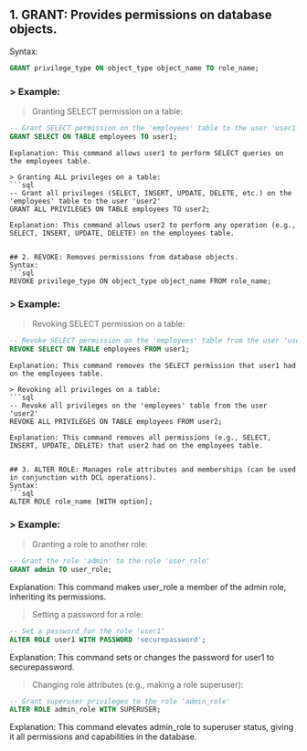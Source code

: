 ## 1. GRANT: Provides permissions on database objects.
Syntax:
```sql
GRANT privilege_type ON object_type object_name TO role_name;
```

### > Example:
> Granting SELECT permission on a table:
```sql
-- Grant SELECT permission on the 'employees' table to the user 'user1'
GRANT SELECT ON TABLE employees TO user1;
```
```
Explanation: This command allows user1 to perform SELECT queries on the employees table.

> Granting ALL privileges on a table:
```sql
-- Grant all privileges (SELECT, INSERT, UPDATE, DELETE, etc.) on the 'employees' table to the user 'user2'
GRANT ALL PRIVILEGES ON TABLE employees TO user2;
```
```
Explanation: This command allows user2 to perform any operation (e.g., SELECT, INSERT, UPDATE, DELETE) on the employees table.


## 2. REVOKE: Removes permissions from database objects.
Syntax:
```sql
REVOKE privilege_type ON object_type object_name FROM role_name;
```

### > Example:
> Revoking SELECT permission on a table:
```sql
-- Revoke SELECT permission on the 'employees' table from the user 'user1'
REVOKE SELECT ON TABLE employees FROM user1;
```
```
Explanation: This command removes the SELECT permission that user1 had on the employees table.

> Revoking all privileges on a table:
```sql
-- Revoke all privileges on the 'employees' table from the user 'user2'
REVOKE ALL PRIVILEGES ON TABLE employees FROM user2;
```
```
Explanation: This command removes all permissions (e.g., SELECT, INSERT, UPDATE, DELETE) that user2 had on the employees table.


## 3. ALTER ROLE: Manages role attributes and memberships (can be used in conjunction with DCL operations).
Syntax:
```sql
ALTER ROLE role_name [WITH option];
```

### > Example:
> Granting a role to another role:
```sql
-- Grant the role 'admin' to the role 'user_role'
GRANT admin TO user_role;
```
Explanation: This command makes user_role a member of the admin role, inheriting its permissions.

> Setting a password for a role:
```sql
-- Set a password for the role 'user1'
ALTER ROLE user1 WITH PASSWORD 'securepassword';
```
Explanation: This command sets or changes the password for user1 to securepassword.

> Changing role attributes (e.g., making a role superuser):
```sql
-- Grant superuser privileges to the role 'admin_role'
ALTER ROLE admin_role WITH SUPERUSER;
```
Explanation: This command elevates admin_role to superuser status, giving it all permissions and capabilities in the database.




